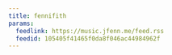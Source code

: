 ```yaml
---
title: fennifith
params:
  feedlink: https://music.jfenn.me/feed.rss
  feedid: 105405f41465f0da8f046ac44984962f
---
```

